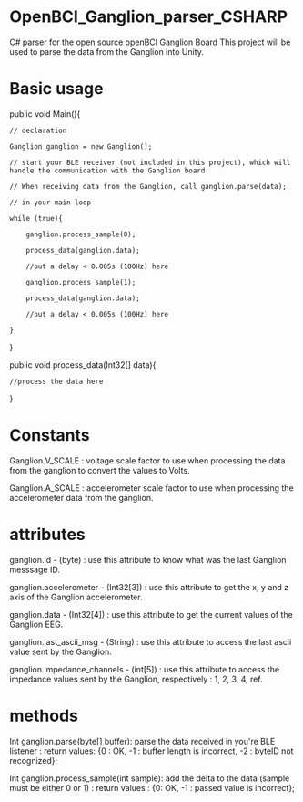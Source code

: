 # OpenBCI_Ganglion_parser_CSHARP

C# parser for the open source openBCI Ganglion Board
This project will be used to parse the data from the Ganglion into Unity.

# Basic usage

public void Main(){

	// declaration

	Ganglion ganglion = new Ganglion();

	// start your BLE receiver (not included in this project), which will handle the communication with the Ganglion board.

	// When receiving data from the Ganglion, call ganglion.parse(data);

	// in your main loop

	while (true){

		ganglion.process_sample(0);

		process_data(ganglion.data);

		//put a delay < 0.005s (100Hz) here

		ganglion.process_sample(1);

		process_data(ganglion.data);

		//put a delay < 0.005s (100Hz) here

	}

}

public void process_data(Int32[] data){

	//process the data here

}

# Constants
Ganglion.V_SCALE : voltage scale factor to use when processing the data from the ganglion to convert the values to Volts.

Ganglion.A_SCALE : accelerometer scale factor to use when processing the accelerometer data from the ganglion.

# attributes
ganglion.id - (byte) : use this attribute to know what was the last Ganglion messsage ID.

ganglion.accelerometer - (Int32[3]) : use this attribute to get the x, y and z axis of the Ganglion accelerometer.

ganglion.data - (Int32[4]) : use this attribute to get the current values of the Ganglion EEG.

ganglion.last_ascii_msg - (String) : use this attribute to access the last ascii value sent by the Ganglion.

ganglion.impedance_channels - (int[5]) :  use this attribute to access the impedance values sent by the Ganglion, respectively : 1, 2, 3, 4, ref.

# methods
Int ganglion.parse(byte[] buffer): parse the data received in you're BLE listener : return values: {0 : OK, -1 : buffer length is incorrect, -2 : byteID not recognized};

Int ganglion.process_sample(int sample): add the delta to the data (sample must be either 0 or 1) : return values : {0: OK, -1 : passed value is incorrect};
